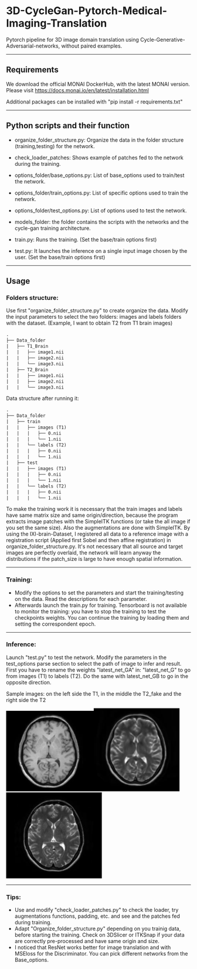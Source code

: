 # 3D-CycleGan-Pytorch-Medical-Imaging-Translation

Pytorch pipeline for 3D image domain translation using Cycle-Generative-Adversarial-networks, without paired examples.  
*******************************************************************************
## Requirements
We download the official MONAI DockerHub, with the latest MONAI version. Please visit https://docs.monai.io/en/latest/installation.html

Additional packages can be installed with "pip install -r requirements.txt"
*******************************************************************************
## Python scripts and their function

- organize_folder_structure.py: Organize the data in the folder structure (training,testing) for the network.

- check_loader_patches: Shows example of patches fed to the network during the training.

- options_folder/base_options.py: List of base_options used to train/test the network.  

- options_folder/train_options.py: List of specific options used to train the network.

- options_folder/test_options.py: List of options used to test the network.

- models_folder: the folder contains the scripts with the networks and the cycle-gan training architecture.

- train.py: Runs the training. (Set the base/train options first)

- test.py: It launches the inference on a single input image chosen by the user. (Set the base/train options first)
*******************************************************************************
## Usage
### Folders structure:

Use first "organize_folder_structure.py" to create organize the data.
Modify the input parameters to select the two folders: images and labels folders with the dataset.
(Example, I want to obtain T2 from T1 brain images)


    .
	├── Data_folder                   
	|   ├── T1_Brain               
	|   |   ├── image1.nii 
    |   |   ├── image2.nii 	
	|   |   └── image3.nii                     
	|   ├── T2_Brain                        
	|   |   ├── image1.nii 
    |   |   ├── image2.nii 	
	|   |   └── image3.nii  

Data structure after running it:

	.
	├── Data_folder                   
	|   ├── train              
	|   |   ├── images (T1)            
	|   |   |   ├── 0.nii              
	|   |   |   └── 1.nii                     
	|   |   └── labels (T2)            
	|   |   |   ├── 0.nii             
	|   |   |   └── 1.nii
	|   ├── test              
	|   |   ├── images (T1)           
	|   |   |   ├── 0.nii              
	|   |   |   └── 1.nii                     
	|   |   └── labels (T2)            
	|   |   |   ├── 0.nii             
	|   |   |   └── 1.nii
	
To make the training work it is necessary that the train images and labels have same matrix size and same origin/direction, because the program extracts image patches with the
SimpleITK functions (or take the all image if you set the same size). Also the augmentations are done with SimpleITK. By using the IXI-brain-Dataset, I registered all data to
a reference image with a registration script (Applied first Sobel and then affine registration) in organize_folder_structure.py. It's not necessary that all source and target 
images are perfectly overlaid, the network will learn anyway the distributions if the patch_size is large to have enough spatial information.
*******************************************************************************
### Training:
- Modify the options to set the parameters and start the training/testing on the data. Read the descriptions for each parameter.
- Afterwards launch the train.py for training. Tensorboard is not available to monitor the training: you have to stop the training to test the checkpoints weights. You can continue the training
by loading them and setting the correspondent epoch.
*******************************************************************************
### Inference:
Launch "test.py" to test the network. Modify the parameters in the test_options parse section to select the path of image to infer and result. First you have to rename the weights "latest_net_GA" in:
"latest_net_G" to go from images (T1) to labels (T2). Do the same with latest_net_GB to go in the opposite direction.

Sample images: on the left side the T1, in the middle the T2_fake and the right side the T2

![Image](images/T1.JPG)![result](images/T2_fake.JPG)![label](images/T2.JPG)

*******************************************************************************
### Tips:
- Use and modify "check_loader_patches.py" to check the loader, try augmentations functions, padding, etc. and see and the patches fed during training. 
- Adapt "Organize_folder_structure.py" depending on you trainig data, before starting the training. Check on 3DSlicer or ITKSnap if your data are correctly pre-processed and have same origin and size.
- I noticed that ResNet works better for image translation and with MSEloss for the Discriminator. You can pick different networks from the Base_options.  

